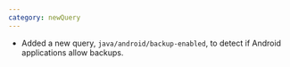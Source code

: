 ```yaml
---
category: newQuery
---
```

* Added a new query, `java/android/backup-enabled`, to detect if Android applications allow backups.
